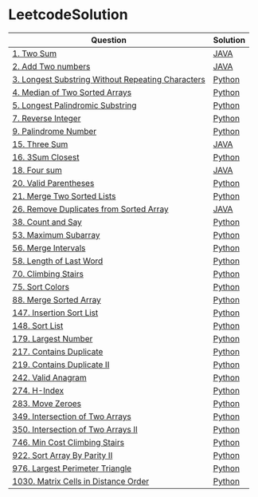 # LeetcodeSolution
|Question|Solution|
| ------ | ------ |
|[1. Two Sum](https://leetcode.com/problems/two-sum/)|[JAVA](https://github.com/YoungXueya/LeetcodeSolution/blob/master/src/TwoSum.java)|
|[2. Add Two numbers](https://leetcode.com/problems/add-two-numbers/)|[JAVA](https://github.com/YoungXueya/LeetcodeSolution/blob/master/src/2.%20Add%20two%20numbers)|
|[3. Longest Substring Without Repeating Characters](https://leetcode.com/problems/longest-substring-without-repeating-characters/)|[Python](https://github.com/YoungXueya/LeetcodeSolution/blob/master/src/3.%20Longest%20Substring%20Without%20Repeating%20Characters)|
|[4. Median of Two Sorted Arrays](https://leetcode.com/problems/median-of-two-sorted-arrays/)|[Python](https://github.com/YoungXueya/LeetcodeSolution/blob/master/src/4.%20Median%20of%20Two%20Sorted%20Arrays.py)|
|[5. Longest Palindromic Substring](https://leetcode.com/problems/longest-palindromic-substring/)|[Python](https://github.com/YoungXueya/LeetcodeSolution/blob/master/src/5.%20Longest%20Palindromic%20Substring.py)|
|[7. Reverse Integer](https://leetcode.com/problems/reverse-integer/)|[Python](https://github.com/YoungXueya/LeetcodeSolution/blob/master/src/7.%20Reverse%20Integer)|
|[9. Palindrome Number](https://leetcode.com/problems/palindrome-number/)|[Python](https://github.com/YoungXueya/LeetcodeSolution/blob/master/src/9.%20Palindrome%20Number.py)|
|[15. Three Sum](https://leetcode.com/problems/3sum/)|[JAVA](https://github.com/YoungXueya/LeetcodeSolution/blob/master/src/ThreeSum.java)|
|[16. 3Sum Closest](https://leetcode.com/problems/3sum-closest/)|[Python](https://github.com/YoungXueya/LeetcodeSolution/blob/master/src/16.%203Sum%20Closest.py)|
|[18. Four sum](https://leetcode.com/problems/4sum/)|[JAVA](https://github.com/YoungXueya/LeetcodeSolution/blob/master/src/TwoSum.java)|
|[20. Valid Parentheses](https://leetcode.com/problems/valid-parentheses/)|[Python](https://github.com/YoungXueya/LeetcodeSolution/blob/master/src/20.%20Valid%20Parentheses.py)|
|[21. Merge Two Sorted Lists](https://leetcode.com/problems/merge-two-sorted-lists/)|[Python](https://github.com/YoungXueya/LeetcodeSolution/blob/master/src/21.%20Merge%20Two%20Sorted%20Lists)|
|[26. Remove Duplicates from Sorted Array](https://leetcode.com/problems/remove-duplicates-from-sorted-array/)|[JAVA](https://github.com/YoungXueya/LeetcodeSolution/blob/master/src/RemoveDuplicatesfromSortedArray.java)|
|[38. Count and Say](https://leetcode.com/problems/count-and-say/)|[Python](https://github.com/YoungXueya/LeetcodeSolution/blob/master/src/38.%20Count%20and%20Say.py)|
|[53. Maximum Subarray](https://leetcode.com/problems/maximum-subarray/)|[Python](https://github.com/YoungXueya/LeetcodeSolution/blob/master/src/53.%20Maximum%20Subarray.py)|
|[56. Merge Intervals](https://leetcode.com/problems/merge-intervals/)|[Python](https://github.com/YoungXueya/LeetcodeSolution/blob/master/src/56.%20Merge%20Intervals)|
|[58. Length of Last Word](https://leetcode.com/problems/length-of-last-word/)|[Python](https://github.com/YoungXueya/LeetcodeSolution/blob/master/src/58.%20Length%20of%20Last%20Word.py)|
|[70. Climbing Stairs](https://leetcode.com/problems/climbing-stairs/)|[Python](https://github.com/YoungXueya/LeetcodeSolution/blob/master/src/70.%20Climbing%20Stairs.py)|
|[75. Sort Colors](https://leetcode.com/problems/sort-colors/)|[Python](https://github.com/YoungXueya/LeetcodeSolution/blob/master/src/75.%20Sort%20Colors)|
|[88. Merge Sorted Array](https://leetcode.com/problems/merge-sorted-array/)|[Python](https://leetcode.com/problems/merge-sorted-array/)|
|[147. Insertion Sort List](https://leetcode.com/problems/insertion-sort-list/)|[Python](https://github.com/YoungXueya/LeetcodeSolution/blob/master/src/147.%20Insertion%20Sort%20List)|
|[148. Sort List](https://leetcode.com/problems/sort-list/)|[Python](https://github.com/YoungXueya/LeetcodeSolution/blob/master/src/148.%20Sort%20List)|
|[179. Largest Number](https://leetcode.com/problems/largest-number/)|[Python](https://github.com/YoungXueya/LeetcodeSolution/blob/master/src/179.%20Largest%20Number)|
|[217. Contains Duplicate](https://leetcode.com/problems/contains-duplicate/)|[Python](https://github.com/YoungXueya/LeetcodeSolution/blob/master/src/217.%20Contains%20Duplicate)|
|[219. Contains Duplicate II](https://leetcode.com/problems/contains-duplicate-ii/submissions/)|[Python](https://github.com/YoungXueya/LeetcodeSolution/blob/master/src/219.%20Contains%20Duplicate%20II)|
|[242. Valid Anagram](https://leetcode.com/problems/valid-anagram/)|[Python](https://github.com/YoungXueya/LeetcodeSolution/blob/master/src/242.%20Valid%20Anagram)|
|[274. H-Index](https://leetcode.com/problems/h-index/)|[Python](https://github.com/YoungXueya/LeetcodeSolution/blob/master/src/274.%20H-Index)|
|[283. Move Zeroes](https://leetcode.com/problems/move-zeroes/)|[Python](https://github.com/YoungXueya/LeetcodeSolution/blob/master/src/283.%20Move%20Zeroes.py)|
|[349. Intersection of Two Arrays](https://leetcode.com/problems/intersection-of-two-arrays/)|[Python](https://github.com/YoungXueya/LeetcodeSolution/blob/master/src/349.%20Intersection%20of%20Two%20Arrays.py)|
|[350. Intersection of Two Arrays II](https://leetcode.com/problems/intersection-of-two-arrays-ii/)|[Python](https://github.com/YoungXueya/LeetcodeSolution/blob/master/src/350.%20Intersection%20of%20Two%20Arrays%20II)|
|[746. Min Cost Climbing Stairs](https://leetcode.com/problems/min-cost-climbing-stairs/)|[Python](https://github.com/YoungXueya/LeetcodeSolution/blob/master/src/746.%20Min%20Cost%20Climbing%20Stairs.py)|
|[922. Sort Array By Parity II](https://leetcode.com/problems/sort-array-by-parity-ii/)|[Python](https://github.com/YoungXueya/LeetcodeSolution/blob/master/src/922.%20Sort%20Array%20By%20Parity%20II.py)|
|[976. Largest Perimeter Triangle](https://leetcode.com/problems/largest-perimeter-triangle/)|[Python](https://github.com/YoungXueya/LeetcodeSolution/blob/master/src/976.%20Largest%20Perimeter%20Triangle)|
|[1030. Matrix Cells in Distance Order](https://leetcode.com/problems/matrix-cells-in-distance-order/)|[Python](https://github.com/YoungXueya/LeetcodeSolution/blob/master/src/1030.%20Matrix%20Cells%20in%20Distance%20Order)|

